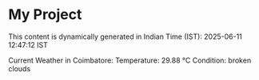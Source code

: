 # My Project

This content is dynamically generated in Indian Time (IST): 2025-06-11 12:47:12 IST


Current Weather in Coimbatore:
Temperature: 29.88 °C
Condition: broken clouds
